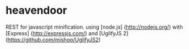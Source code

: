 # heavendoor
REST for javascript minification. using [node.js] (http://nodejs.org/) with [Express] (http://expressjs.com/) and [UglifyJS 2] (https://github.com/mishoo/UglifyJS2)
